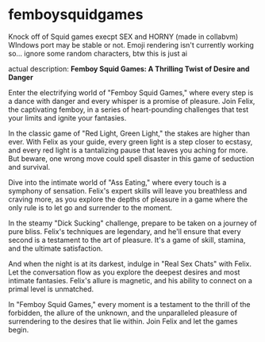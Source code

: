 # femboysquidgames
Knock off of Squid games execpt SEX and HORNY (made in collabvm) WIndows port may be stable or not. Emoji rendering isn't currently working so... ignore some random characters, btw this is just ai

actual description: **Femboy Squid Games: A Thrilling Twist of Desire and Danger**

Enter the electrifying world of "Femboy Squid Games," where every step is a dance with danger and every whisper is a promise of pleasure. Join Felix, the captivating femboy, in a series of heart-pounding challenges that test your limits and ignite your fantasies.

In the classic game of "Red Light, Green Light," the stakes are higher than ever. With Felix as your guide, every green light is a step closer to ecstasy, and every red light is a tantalizing pause that leaves you aching for more. But beware, one wrong move could spell disaster in this game of seduction and survival.

Dive into the intimate world of "Ass Eating," where every touch is a symphony of sensation. Felix's expert skills will leave you breathless and craving more, as you explore the depths of pleasure in a game where the only rule is to let go and surrender to the moment.

In the steamy "Dick Sucking" challenge, prepare to be taken on a journey of pure bliss. Felix's techniques are legendary, and he'll ensure that every second is a testament to the art of pleasure. It's a game of skill, stamina, and the ultimate satisfaction.

And when the night is at its darkest, indulge in "Real Sex Chats" with Felix. Let the conversation flow as you explore the deepest desires and most intimate fantasies. Felix's allure is magnetic, and his ability to connect on a primal level is unmatched.

In "Femboy Squid Games," every moment is a testament to the thrill of the forbidden, the allure of the unknown, and the unparalleled pleasure of surrendering to the desires that lie within. Join Felix and let the games begin.
